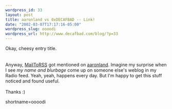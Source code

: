 ```yaml
--- 
wordpress_id: 33
layout: post
title: aaronland vs 0xDECAFBAD -- Link!
date: "2002-03-07T17:17:16-05:00"
wordpress_slug: oooodi
wordpress_url: http://www.decafbad.com/blog/?p=33
---
```

Okay, cheesy entry title.  
<br /><br />
Anyway, <a href="http://www.decafbad.com/twiki/bin/view/Main/MailToRSS">MailToRSS</a> got mentioned on <a href="http://aaronland.info/weblog/">aaronland</a>.  Imagine my surprise when I see <i>my name and blurbage</i> come up on someone else's weblog in my Radio feed.  Yeah, yeah, happens every day.  But I'm happy to get this stuff noticed and found useful.
<br /><br />
Thanks :)
<!--more-->
shortname=oooodi
